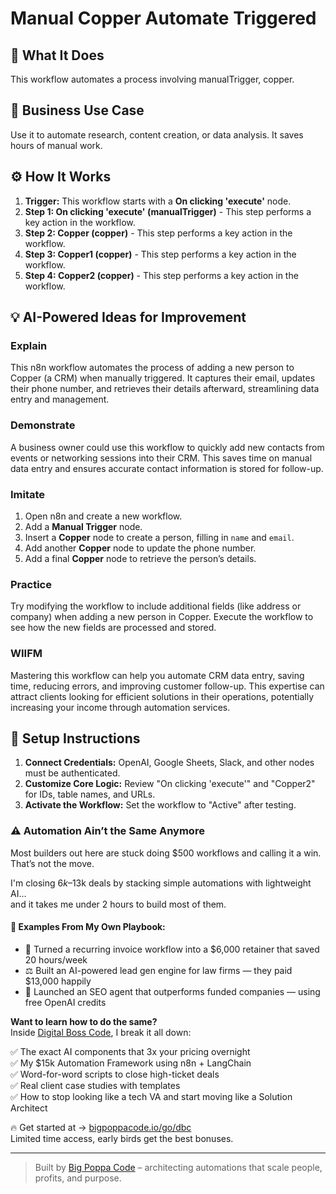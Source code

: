 # Manual Copper Automate Triggered

## 🚀 What It Does
This workflow automates a process involving manualTrigger, copper.

## 💼 Business Use Case
Use it to automate research, content creation, or data analysis. It saves hours of manual work.

## ⚙️ How It Works
1.  **Trigger:** This workflow starts with a **On clicking 'execute'** node.
2. **Step 1: On clicking 'execute' (manualTrigger)** - This step performs a key action in the workflow.
3. **Step 2: Copper (copper)** - This step performs a key action in the workflow.
4. **Step 3: Copper1 (copper)** - This step performs a key action in the workflow.
5. **Step 4: Copper2 (copper)** - This step performs a key action in the workflow.

## 💡 AI-Powered Ideas for Improvement
### Explain
This n8n workflow automates the process of adding a new person to Copper (a CRM) when manually triggered. It captures their email, updates their phone number, and retrieves their details afterward, streamlining data entry and management.

### Demonstrate
A business owner could use this workflow to quickly add new contacts from events or networking sessions into their CRM. This saves time on manual data entry and ensures accurate contact information is stored for follow-up.

### Imitate
1. Open n8n and create a new workflow.
2. Add a **Manual Trigger** node.
3. Insert a **Copper** node to create a person, filling in `name` and `email`.
4. Add another **Copper** node to update the phone number.
5. Add a final **Copper** node to retrieve the person’s details.

### Practice
Try modifying the workflow to include additional fields (like address or company) when adding a new person in Copper. Execute the workflow to see how the new fields are processed and stored.

### WIIFM
Mastering this workflow can help you automate CRM data entry, saving time, reducing errors, and improving customer follow-up. This expertise can attract clients looking for efficient solutions in their operations, potentially increasing your income through automation services.

## 🔧 Setup Instructions
1. **Connect Credentials:** OpenAI, Google Sheets, Slack, and other nodes must be authenticated.
2. **Customize Core Logic:** Review "On clicking 'execute'" and "Copper2" for IDs, table names, and URLs.
3. **Activate the Workflow:** Set the workflow to "Active" after testing.

### ⚠️ Automation Ain’t the Same Anymore

Most builders out here are stuck doing $500 workflows and calling it a win.  
That’s not the move.  

I'm closing $6k–$13k deals by stacking simple automations with lightweight AI...  
and it takes me under 2 hours to build most of them.

#### 🧠 Examples From My Own Playbook:
- 🔁 Turned a recurring invoice workflow into a $6,000 retainer that saved 20 hours/week  
- ⚖️ Built an AI-powered lead gen engine for law firms — they paid $13,000 happily  
- 🚀 Launched an SEO agent that outperforms funded companies — using free OpenAI credits  

**Want to learn how to do the same?**  
Inside [Digital Boss Code](https://bigpoppacode.io/go/dbc), I break it all down:

✅ The exact AI components that 3x your pricing overnight  
✅ My $15k Automation Framework using n8n + LangChain  
✅ Word-for-word scripts to close high-ticket deals  
✅ Real client case studies with templates  
✅ How to stop looking like a tech VA and start moving like a Solution Architect  

🔥 Get started at → [bigpoppacode.io/go/dbc](https://bigpoppacode.io/go/dbc)  
Limited time access, early birds get the best bonuses.

---
> Built by [Big Poppa Code](https://bigpoppacode.io) – architecting automations that scale people, profits, and purpose.
